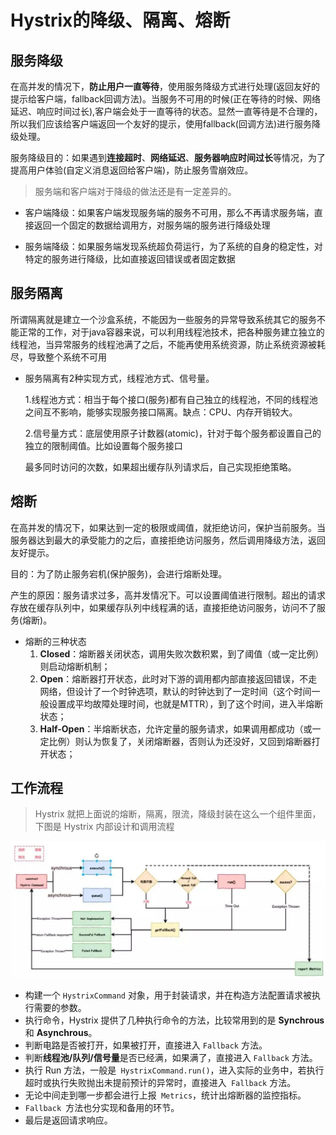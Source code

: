  # Hystrix的降级、隔离、熔断

## 服务降级

在高并发的情况下，**防止用户一直等待**，使用服务降级方式进行处理(返回友好的提示给客户端，fallback回调方法)。当服务不可用的时候(正在等待的时候、网络延迟、响应时间过长),客户端会处于一直等待的状态。显然一直等待是不合理的，所以我们应该给客户端返回一个友好的提示，使用fallback(回调方法)进行服务降级处理。

服务降级目的：如果遇到**连接超时**、**网络延迟**、**服务器响应时间过长**等情况，为了提高用户体验(自定义消息返回给客户端)，防止服务雪崩效应。

> 服务端和客户端对于降级的做法还是有一定差异的。

- 客户端降级：如果客户端发现服务端的服务不可用，那么不再请求服务端，直接返回一个固定的数据给调用方，对服务端的服务进行降级处理

- 服务端降级：如果服务端发现系统超负荷运行，为了系统的自身的稳定性，对特定的服务进行降级，比如直接返回错误或者固定数据

## 服务隔离

所谓隔离就是建立一个沙盒系统，不能因为一些服务的异常导致系统其它的服务不能正常的工作，对于java容器来说，可以利用线程池技术，把各种服务建立独立的线程池，当异常服务的线程池满了之后，不能再使用系统资源，防止系统资源被耗尽，导致整个系统不可用

- 服务隔离有2种实现方式，线程池方式、信号量。

  1.线程池方式：相当于每个接口(服务)都有自己独立的线程池，不同的线程池之间互不影响，能够实现服务接口隔离。缺点：CPU、内存开销较大。

  2.信号量方式：底层使用原子计数器(atomic)，针对于每个服务都设置自己的独立的限制阈值。比如设置每个服务接口

  最多同时访问的次数，如果超出缓存队列请求后，自己实现拒绝策略。

## 熔断

在高并发的情况下，如果达到一定的极限或阈值，就拒绝访问，保护当前服务。当服务器达到最大的承受能力的之后，直接拒绝访问服务，然后调用降级方法，返回友好提示。

目的：为了防止服务宕机(保护服务)，会进行熔断处理。

产生的原因：服务请求过多，高并发情况下。可以设置阈值进行限制。超出的请求存放在缓存队列中，如果缓存队列中线程满的话，直接拒绝访问服务，访问不了服务(熔断)。

- 熔断的三种状态
  1. **Closed**：熔断器关闭状态，调用失败次数积累，到了阈值（或一定比例）则启动熔断机制；
  2. **Open**：熔断器打开状态，此时对下游的调用都内部直接返回错误，不走网络，但设计了一个时钟选项，默认的时钟达到了一定时间（这个时间一般设置成平均故障处理时间，也就是MTTR），到了这个时间，进入半熔断状态；
  3. **Half-Open**：半熔断状态，允许定量的服务请求，如果调用都成功（或一定比例）则认为恢复了，关闭熔断器，否则认为还没好，又回到熔断器打开状态；





## 工作流程

> Hystrix 就把上面说的熔断，隔离，限流，降级封装在这么一个组件里面，下图是 Hystrix 内部设计和调用流程

![img](../../image/aHR0cHM6Ly9pbWcyMDE4LmNuYmxvZ3MuY29tL2Jsb2cvNzc0MzcxLzIwMTkwNi83NzQzNzEtMjAxOTA2MjgxNTEyMTAxNDEtMTg3MDIwMDAzMi5qcGc-1599445291231.jfif)

- 构建一个 `HystrixCommand` 对象，用于封装请求，并在构造方法配置请求被执行需要的参数。
- 执行命令，Hystrix 提供了几种执行命令的方法，比较常用到的是 **Synchrous** 和 **Asynchrous**。
- 判断电路是否被打开，如果被打开，直接进入 `Fallback` 方法。
- 判断**线程池/队列/信号量**是否已经满，如果满了，直接进入 `Fallback` 方法。
- 执行 Run 方法，一般是` HystrixCommand.run()`，进入实际的业务中，若执行超时或执行失败抛出未提前预计的异常时，直接进入` Fallback` 方法。
- 无论中间走到哪一步都会进行上报` Metrics`，统计出熔断器的监控指标。
- `Fallback `方法也分实现和备用的环节。
- 最后是返回请求响应。